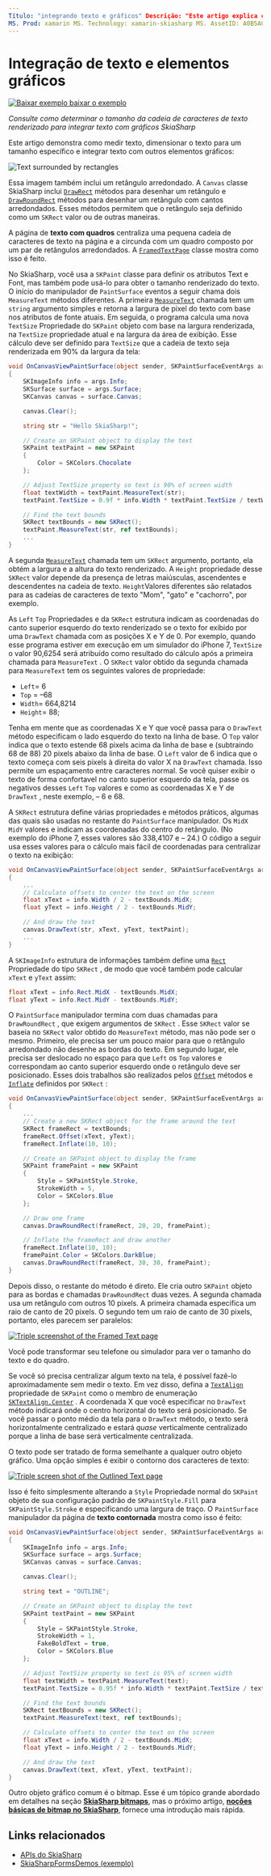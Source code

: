 ```yaml
---
Título: "integrando texto e gráficos" Descrição: "Este artigo explica como determinar o tamanho da cadeia de caracteres de texto renderizado para integrar texto com gráficos SkiaSharp em Xamarin.Forms aplicativos e demonstra isso com o código de exemplo".
MS. Prod: xamarin MS. Technology: xamarin-skiasharp MS. AssetID: A0B5AC82-7736-4AD8-AA16-FE43E18D203C autor: davidbritch MS. Author: dabritch MS. Date: 03/10/2017 no-loc: [ Xamarin.Forms , Xamarin.Essentials ]
---
```


# <a name="integrating-text-and-graphics"></a>Integração de texto e elementos gráficos

[![Baixar exemplo ](~/media/shared/download.png) baixar o exemplo](https://docs.microsoft.com/samples/xamarin/xamarin-forms-samples/skiasharpforms-demos)

_Consulte como determinar o tamanho da cadeia de caracteres de texto renderizado para integrar texto com gráficos SkiaSharp_

Este artigo demonstra como medir texto, dimensionar o texto para um tamanho específico e integrar texto com outros elementos gráficos:

![](text-images/textandgraphicsexample.png "Text surrounded by rectangles")

Essa imagem também inclui um retângulo arredondado. A `Canvas` classe SkiaSharp inclui [`DrawRect`](xref:SkiaSharp.SKCanvas.DrawRect*) métodos para desenhar um retângulo e [`DrawRoundRect`](xref:SkiaSharp.SKCanvas.DrawRoundRect*) métodos para desenhar um retângulo com cantos arredondados. Esses métodos permitem que o retângulo seja definido como um `SKRect` valor ou de outras maneiras.

A página de **texto com quadros** centraliza uma pequena cadeia de caracteres de texto na página e a circunda com um quadro composto por um par de retângulos arredondados. A [`FramedTextPage`](https://github.com/xamarin/xamarin-forms-samples/blob/master/SkiaSharpForms/Demos/Demos/SkiaSharpFormsDemos/Basics/FramedTextPage.cs) classe mostra como isso é feito.

No SkiaSharp, você usa a `SKPaint` classe para definir os atributos Text e Font, mas também pode usá-lo para obter o tamanho renderizado do texto. O início do manipulador de `PaintSurface` eventos a seguir chama dois `MeasureText` métodos diferentes. A primeira [`MeasureText`](xref:SkiaSharp.SKPaint.MeasureText(System.String)) chamada tem um `string` argumento simples e retorna a largura de pixel do texto com base nos atributos de fonte atuais. Em seguida, o programa calcula uma nova `TextSize` Propriedade do `SKPaint` objeto com base na largura renderizada, na `TextSize` propriedade atual e na largura da área de exibição. Esse cálculo deve ser definido para `TextSize` que a cadeia de texto seja renderizada em 90% da largura da tela:

```csharp
void OnCanvasViewPaintSurface(object sender, SKPaintSurfaceEventArgs args)
{
    SKImageInfo info = args.Info;
    SKSurface surface = args.Surface;
    SKCanvas canvas = surface.Canvas;

    canvas.Clear();

    string str = "Hello SkiaSharp!";

    // Create an SKPaint object to display the text
    SKPaint textPaint = new SKPaint
    {
        Color = SKColors.Chocolate
    };

    // Adjust TextSize property so text is 90% of screen width
    float textWidth = textPaint.MeasureText(str);
    textPaint.TextSize = 0.9f * info.Width * textPaint.TextSize / textWidth;

    // Find the text bounds
    SKRect textBounds = new SKRect();
    textPaint.MeasureText(str, ref textBounds);
    ...
}
```

A segunda [`MeasureText`](xref:SkiaSharp.SKPaint.MeasureText(System.String,SkiaSharp.SKRect@)) chamada tem um `SKRect` argumento, portanto, ela obtém a largura e a altura do texto renderizado. A `Height` propriedade desse `SKRect` valor depende da presença de letras maiúsculas, ascendentes e descendentes na cadeia de texto. `Height`Valores diferentes são relatados para as cadeias de caracteres de texto "Mom", "gato" e "cachorro", por exemplo.

As `Left` `Top` Propriedades e da `SKRect` estrutura indicam as coordenadas do canto superior esquerdo do texto renderizado se o texto for exibido por uma `DrawText` chamada com as posições X e Y de 0. Por exemplo, quando esse programa estiver em execução em um simulador do iPhone 7, `TextSize` o valor 90,6254 será atribuído como resultado do cálculo após a primeira chamada para `MeasureText` . O `SKRect` valor obtido da segunda chamada para `MeasureText` tem os seguintes valores de propriedade:

- `Left`= 6
- `Top` = &ndash;68
- `Width`= 664,8214
- `Height`= 88;

Tenha em mente que as coordenadas X e Y que você passa para o `DrawText` método especificam o lado esquerdo do texto na linha de base. O `Top` valor indica que o texto estende 68 pixels acima da linha de base e (subtraindo 68 de 88) 20 pixels abaixo da linha de base. O `Left` valor de 6 indica que o texto começa com seis pixels à direita do valor X na `DrawText` chamada. Isso permite um espaçamento entre caracteres normal. Se você quiser exibir o texto de forma confortavel no canto superior esquerdo da tela, passe os negativos desses `Left` `Top` valores e como as coordenadas X e Y de `DrawText` , neste exemplo, &ndash; 6 e 68.

A `SKRect` estrutura define várias propriedades e métodos práticos, algumas das quais são usadas no restante do `PaintSurface` manipulador. Os `MidX` `MidY` valores e indicam as coordenadas do centro do retângulo. (No exemplo do iPhone 7, esses valores são 338,4107 e &ndash; 24.) O código a seguir usa esses valores para o cálculo mais fácil de coordenadas para centralizar o texto na exibição:

```csharp
void OnCanvasViewPaintSurface(object sender, SKPaintSurfaceEventArgs args)
{
    ...
    // Calculate offsets to center the text on the screen
    float xText = info.Width / 2 - textBounds.MidX;
    float yText = info.Height / 2 - textBounds.MidY;

    // And draw the text
    canvas.DrawText(str, xText, yText, textPaint);
    ...
}
```

A `SKImageInfo` estrutura de informações também define uma [`Rect`](xref:SkiaSharp.SKImageInfo.Rect) Propriedade do tipo `SKRect` , de modo que você também pode calcular `xText` e `yText` assim:

```csharp
float xText = info.Rect.MidX - textBounds.MidX;
float yText = info.Rect.MidY - textBounds.MidY;
```

O `PaintSurface` manipulador termina com duas chamadas para `DrawRoundRect` , que exigem argumentos de `SKRect` . Esse `SKRect` valor se baseia no `SKRect` valor obtido do `MeasureText` método, mas não pode ser o mesmo. Primeiro, ele precisa ser um pouco maior para que o retângulo arredondado não desenhe as bordas do texto. Em segundo lugar, ele precisa ser deslocado no espaço para que `Left` os `Top` valores e correspondam ao canto superior esquerdo onde o retângulo deve ser posicionado. Esses dois trabalhos são realizados pelos [`Offset`](xref:SkiaSharp.SKRect.Offset*) métodos e [`Inflate`](xref:SkiaSharp.SKRect.Inflate*) definidos por `SKRect` :

```csharp
void OnCanvasViewPaintSurface(object sender, SKPaintSurfaceEventArgs args)
{
    ...
    // Create a new SKRect object for the frame around the text
    SKRect frameRect = textBounds;
    frameRect.Offset(xText, yText);
    frameRect.Inflate(10, 10);

    // Create an SKPaint object to display the frame
    SKPaint framePaint = new SKPaint
    {
        Style = SKPaintStyle.Stroke,
        StrokeWidth = 5,
        Color = SKColors.Blue
    };

    // Draw one frame
    canvas.DrawRoundRect(frameRect, 20, 20, framePaint);

    // Inflate the frameRect and draw another
    frameRect.Inflate(10, 10);
    framePaint.Color = SKColors.DarkBlue;
    canvas.DrawRoundRect(frameRect, 30, 30, framePaint);
}
```

Depois disso, o restante do método é direto. Ele cria outro `SKPaint` objeto para as bordas e chamadas `DrawRoundRect` duas vezes. A segunda chamada usa um retângulo com outros 10 pixels. A primeira chamada especifica um raio de canto de 20 pixels. O segundo tem um raio de canto de 30 pixels, portanto, eles parecem ser paralelos:

 [![](text-images/framedtext-small.png "Triple screenshot of the Framed Text page")](text-images/framedtext-large.png#lightbox "Triple screenshot of the Framed Text page")

Você pode transformar seu telefone ou simulador para ver o tamanho do texto e do quadro.

Se você só precisa centralizar algum texto na tela, é possível fazê-lo aproximadamente sem medir o texto. Em vez disso, defina a [`TextAlign`](xref:SkiaSharp.SKPaint.TextAlign) propriedade de `SKPaint` como o membro de enumeração [`SKTextAlign.Center`](xref:SkiaSharp.SKTextAlign) . A coordenada X que você especificar no `DrawText` método indicará onde o centro horizontal do texto será posicionado. Se você passar o ponto médio da tela para o `DrawText` método, o texto será horizontalmente centralizado e estará *quase* verticalmente centralizado porque a linha de base será verticalmente centralizada.

O texto pode ser tratado de forma semelhante a qualquer outro objeto gráfico. Uma opção simples é exibir o contorno dos caracteres de texto:

[![](text-images/outlinedtext-small.png "Triple screen shot of the Outlined Text page")](text-images/outlinedtext-large.png#lightbox "Triple screenshot of the Outlined Text page")

Isso é feito simplesmente alterando a `Style` Propriedade normal do `SKPaint` objeto de sua configuração padrão de `SKPaintStyle.Fill` para `SKPaintStyle.Stroke` e especificando uma largura de traço. O `PaintSurface` manipulador da página de **texto contornada** mostra como isso é feito:

```csharp
void OnCanvasViewPaintSurface(object sender, SKPaintSurfaceEventArgs args)
{
    SKImageInfo info = args.Info;
    SKSurface surface = args.Surface;
    SKCanvas canvas = surface.Canvas;

    canvas.Clear();

    string text = "OUTLINE";

    // Create an SKPaint object to display the text
    SKPaint textPaint = new SKPaint
    {
        Style = SKPaintStyle.Stroke,
        StrokeWidth = 1,
        FakeBoldText = true,
        Color = SKColors.Blue
    };

    // Adjust TextSize property so text is 95% of screen width
    float textWidth = textPaint.MeasureText(text);
    textPaint.TextSize = 0.95f * info.Width * textPaint.TextSize / textWidth;

    // Find the text bounds
    SKRect textBounds = new SKRect();
    textPaint.MeasureText(text, ref textBounds);

    // Calculate offsets to center the text on the screen
    float xText = info.Width / 2 - textBounds.MidX;
    float yText = info.Height / 2 - textBounds.MidY;

    // And draw the text
    canvas.DrawText(text, xText, yText, textPaint);
}
```

Outro objeto gráfico comum é o bitmap. Esse é um tópico grande abordado em detalhes na seção [**SkiaSharp bitmaps**](../bitmaps/index.md), mas o próximo artigo, [**noções básicas de bitmap no SkiaSharp**](bitmaps.md), fornece uma introdução mais rápida.

## <a name="related-links"></a>Links relacionados

- [APIs do SkiaSharp](https://docs.microsoft.com/dotnet/api/skiasharp)
- [SkiaSharpFormsDemos (exemplo)](https://docs.microsoft.com/samples/xamarin/xamarin-forms-samples/skiasharpforms-demos)
